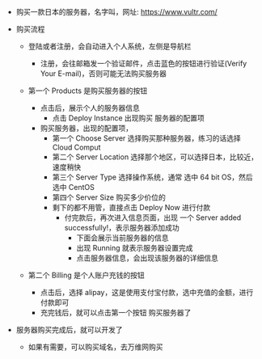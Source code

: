 - 购买一款日本的服务器，名字叫，网址: https://www.vultr.com/


- 购买流程
  - 登陆或者注册，会自动进入个人系统，左侧是导航栏
    - 注册，会往邮箱发一个验证邮件，点击蓝色的按钮进行验证(Verify Your E-mail)，否则可能无法购买服务器
  - 第一个 Products 是购买服务器的按钮
    - 点击后，展示个人的服务器信息
      - 点击 Deploy Instance 出现购买 服务器的配置项
    - 购买服务器，出现的配置项，
      - 第一个 Choose Server 选择购买那种服务器，练习的话选择 Cloud Comput
      - 第二个 Server Location 选择那个地区，可以选择日本，比较近，速度稍快
      - 第三个 Server Type 选择操作系统，通常 选中 64 bit OS，然后选中 CentOS
      - 第四个 Server Size 购买多少价位的
      - 剩下的都不用管，直接点击 Deploy Now 进行付款
        - 付完款后，再次进入信息页面，出现 一个 Server added successfully!，表示服务器添加成功
            - 下面会展示当前服务器的信息
            - 出现 Running 就表示服务器设置完成
            - 点击服务器信息，会出现该服务器的详细信息

   - 第二个 Billing 是个人账户充钱的按钮
     - 点击后，选择 alipay，这是使用支付宝付款，选中充值的金额，进行付款即可
     - 充完钱后，就可以点击第一个按钮 购买服务器了


- 服务器购买完成后，就可以开发了
  - 如果有需要，可以购买域名，去万维网购买